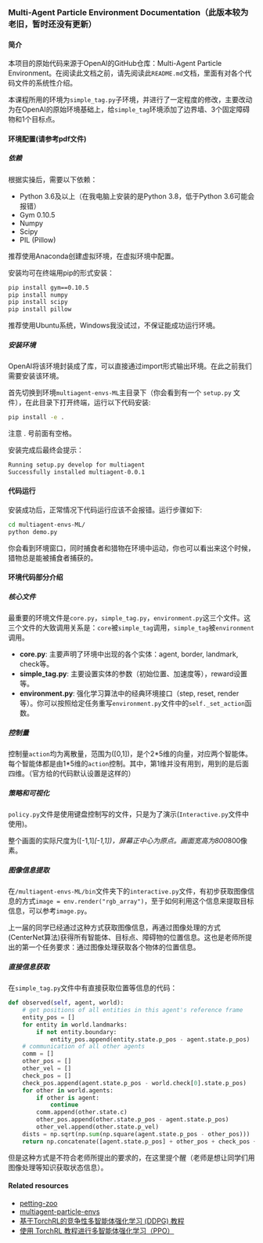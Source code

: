 ### Multi-Agent Particle Environment Documentation（此版本较为老旧，暂时还没有更新）

#### 简介
本项目的原始代码来源于OpenAI的GitHub仓库：Multi-Agent Particle Environment。在阅读此文档之前，请先阅读此`README.md`文档，里面有对各个代码文件的系统性介绍。

本课程所用的环境为`simple_tag.py`子环境，并进行了一定程度的修改，主要改动为在OpenAI的原始环境基础上，给`simple_tag`环境添加了边界墙、3个固定障碍物和1个目标点。

#### 环境配置(请参考pdf文件)

##### 依赖
根据实操后，需要以下依赖：
- Python 3.6及以上（在我电脑上安装的是Python 3.8，低于Python 3.6可能会报错）
- Gym 0.10.5
- Numpy
- Scipy
- PIL (Pillow)

推荐使用Anaconda创建虚拟环境，在虚拟环境中配置。

安装均可在终端用pip的形式安装：
```bash
pip install gym==0.10.5
pip install numpy
pip install scipy
pip install pillow
```

推荐使用Ubuntu系统，Windows我没试过，不保证能成功运行环境。

##### 安装环境
OpenAI将该环境封装成了库，可以直接通过import形式输出环境。在此之前我们需要安装该环境。

首先切换到环境`multiagent-envs-ML`主目录下（你会看到有一个 `setup.py` 文件），在此目录下打开终端，运行以下代码安装:
```bash
pip install -e .
```
注意 . 号前面有空格。

安装完成后最终会提示：
```bash
Running setup.py develop for multiagent
Successfully installed multiagent-0.0.1
```

#### 代码运行
安装成功后，正常情况下代码运行应该不会报错。运行步骤如下:
```bash
cd multiagent-envs-ML/
python demo.py
```
你会看到环境窗口，同时捕食者和猎物在环境中运动，你也可以看出来这个时候，猎物总是能被捕食者捕获的。

#### 环境代码部分介绍

##### 核心文件
最重要的环境文件是`core.py`，`simple_tag.py`，`environment.py`这三个文件。这三个文件的大致调用关系是：`core`被`simple_tag`调用，`simple_tag`被`environment`调用。

- **core.py**: 主要声明了环境中出现的各个实体：agent, border, landmark, check等。
- **simple_tag.py**: 主要设置实体的参数（初始位置、加速度等），reward设置等。
- **environment.py**: 强化学习算法中的经典环境接口（step, reset, render等）。你可以按照给定任务重写`environment.py`文件中的`self._set_action`函数。

##### 控制量
控制量`action`均为离散量，范围为\([0,1]\)，是个2\*5维的向量，对应两个智能体。每个智能体都是由1\*5维的`action`控制。其中，第1维并没有用到，用到的是后面四维。（官方给的代码默认设置是这样的）

##### 策略和可视化
`policy.py`文件是使用键盘控制写的文件，只是为了演示(`Interactive.py`文件中使用)。

整个画面的实际尺度为\([-1,1]*[-1,1]\)，屏幕正中心为原点。画面宽高为800*800像素。

##### 图像信息提取
在`/multiagent-envs-ML/bin`文件夹下的`interactive.py`文件，有初步获取图像信息的方式`image = env.render("rgb_array")`，至于如何利用这个信息来提取目标信息，可以参考`image.py`。

上一届的同学已经通过这种方式获取图像信息，再通过图像处理的方式(CenterNet算法)获得所有智能体、目标点、障碍物的位置信息。这也是老师所提出的第一个任务要求：通过图像处理获取各个物体的位置信息。

##### 直接信息获取
在`simple_tag.py`文件中有直接获取位置等信息的代码：
```python
def observed(self, agent, world):
    # get positions of all entities in this agent's reference frame
    entity_pos = []
    for entity in world.landmarks:
        if not entity.boundary:
            entity_pos.append(entity.state.p_pos - agent.state.p_pos)
    # communication of all other agents
    comm = []
    other_pos = []
    other_vel = []
    check_pos = []
    check_pos.append(agent.state.p_pos - world.check[0].state.p_pos)
    for other in world.agents:
        if other is agent:
            continue
        comm.append(other.state.c)
        other_pos.append(other.state.p_pos - agent.state.p_pos)
        other_vel.append(other.state.p_vel)
    dists = np.sqrt(np.sum(np.square(agent.state.p_pos - other_pos)))
    return np.concatenate([agent.state.p_pos] + other_pos + check_pos + entity_pos + [agent.state.p_vel] + dists)
```
但是这种方式是不符合老师所提出的要求的，在这里提个醒（老师是想让同学们用图像处理等知识获取状态信息）。

#### Related resources
- [petting-zoo](https://github.com/Farama-Foundation/petting-zoo)
- [multiagent-particle-envs](https://github.com/openai/multiagent-particle-envs)
- [基于TorchRL的竞争性多智能体强化学习 (DDPG) 教程](https://pytorch.ac.cn/rl/0.5/tutorials/multiagent_competitive_ddpg.html)
- [使用 TorchRL 教程进行多智能体强化学习（PPO）](https://pytorch.ac.cn/rl/0.5/tutorials/multiagent_ppo.html)